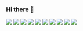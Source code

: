 ### Hi there 👋

<!--
**wookhyunKim/wookhyunKim** is a ✨ _special_ ✨ repository because its `README.md` (this file) appears on your GitHub profile.

Here are some ideas to get you started:

- 🔭 I’m currently working on ...
- 🌱 I’m currently learning ...
- 👯 I’m looking to collaborate on ...
- 🤔 I’m looking for help with ...
- 💬 Ask me about ...
- 📫 How to reach me: ...
- 😄 Pronouns: ...
- ⚡ Fun fact: ...
-->

 <img src="https://img.shields.io/badge/Flutter-02569B?style=flat&logo=Flutter&logoColor=white"/> 
 <img src="https://img.shields.io/badge/Swift-F05138?style=flat&logo=Swift&logoColor=white"/>
 <img src="https://img.shields.io/badge/Dart-0175C2?style=flat&logo=Dart&logoColor=white"/>
 <img src="https://img.shields.io/badge/Eclipse-2C2255?style=flat&logo=Eclipseide&logoColor=white"/>
 <img src="https://img.shields.io/badge/SQLite-003B57?style=flat&logo=sqlite&logoColor=white"/>
 <img src="https://img.shields.io/badge/SQLite-4479A1?style=flat&logo=sqlite&logoColor=white"/>
 <img src="https://img.shields.io/badge/MySQL-003B57?style=flat&logo=mysql&logoColor=white"/>
 <img src="https://img.shields.io/badge/Firebase-FFCA28?style=flat&logo=firebase&logoColor=white"/>
 <img src="https://img.shields.io/badge/Springboot-6DB33F?style=flat&logo=springboot&logoColor=white"/>
 <img src="https://img.shields.io/badge/Spring-6DB33F?style=flat&logo=spring&logoColor=white"/>

